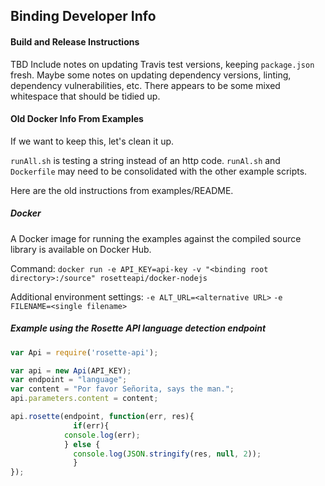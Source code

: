 ## Binding Developer Info

#### Build and Release Instructions
TBD
Include notes on updating Travis test versions, keeping `package.json` fresh.
Maybe some notes on updating dependency versions, linting, dependency vulnerabilities, etc.
There appears to be some mixed whitespace that should be tidied up.


#### Old Docker Info From Examples
If we want to keep this, let's clean it up.

`runAll.sh` is testing a string instead of an http code.
`runAl.sh` and `Dockerfile` may need to be consolidated with the other example scripts.

Here are the old instructions from examples/README.

##### Docker
A Docker image for running the examples against the compiled source library is available on Docker Hub.

Command: `docker run -e API_KEY=api-key -v "<binding root directory>:/source" rosetteapi/docker-nodejs`

Additional environment settings:
`-e ALT_URL=<alternative URL>`
`-e FILENAME=<single filename>`

##### Example using the Rosette API language detection endpoint
```javascript
var Api = require('rosette-api');

var api = new Api(API_KEY);
var endpoint = "language";
var content = "Por favor Señorita, says the man.";
api.parameters.content = content;

api.rosette(endpoint, function(err, res){
		      if(err){
			console.log(err);
			} else {
			  console.log(JSON.stringify(res, null, 2));
			  }
});
```
